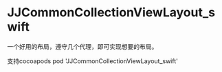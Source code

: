 # JJCommonCollectionViewLayout_swift
一个好用的布局，遵守几个代理，即可实现想要的布局。

支持cocoapods 
pod 'JJCommonCollectionViewLayout_swift'
